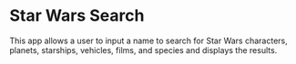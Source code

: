 # Star Wars Search

This app allows a user to input a name to search for Star Wars characters, planets, starships, vehicles, films, and species and displays the results.
